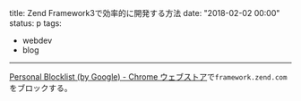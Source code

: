 title: Zend Framework3で効率的に開発する方法
date: "2018-02-02 00:00"
status: p
tags:
- webdev
- blog
---

[Personal Blocklist \(by Google\) \- Chrome ウェブストア](https://chrome.google.com/webstore/detail/personal-blocklist-by-goo/nolijncfnkgaikbjbdaogikpmpbdcdef)で`framework.zend.com`をブロックする。
